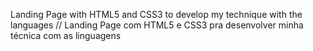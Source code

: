 Landing Page with HTML5 and CSS3 to develop my technique with the languages // Landing Page com HTML5 e CSS3 pra desenvolver minha técnica com as linguagens
